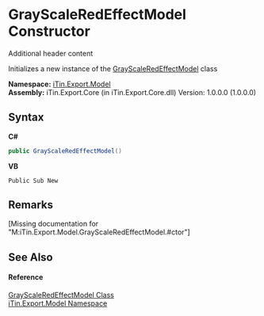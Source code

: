 # GrayScaleRedEffectModel Constructor 
Additional header content 

Initializes a new instance of the <a href="7b7112e1-7b8e-acd6-4b28-e57fcf0a948f">GrayScaleRedEffectModel</a> class

**Namespace:**&nbsp;<a href="ef57ffcc-e95e-b212-5a46-9aa6f5a3511f">iTin.Export.Model</a><br />**Assembly:**&nbsp;iTin.Export.Core (in iTin.Export.Core.dll) Version: 1.0.0.0 (1.0.0.0)

## Syntax

**C#**<br />
``` C#
public GrayScaleRedEffectModel()
```

**VB**<br />
``` VB
Public Sub New
```


## Remarks
\[Missing <remarks> documentation for "M:iTin.Export.Model.GrayScaleRedEffectModel.#ctor"\]

## See Also


#### Reference
<a href="7b7112e1-7b8e-acd6-4b28-e57fcf0a948f">GrayScaleRedEffectModel Class</a><br /><a href="ef57ffcc-e95e-b212-5a46-9aa6f5a3511f">iTin.Export.Model Namespace</a><br />